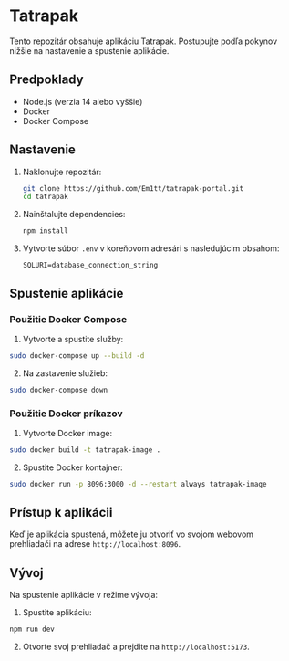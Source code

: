 # Tatrapak

Tento repozitár obsahuje aplikáciu Tatrapak. Postupujte podľa pokynov nižšie na nastavenie a spustenie aplikácie.

## Predpoklady

- Node.js (verzia 14 alebo vyššie)
- Docker
- Docker Compose

## Nastavenie

1. Naklonujte repozitár:

   ```sh
   git clone https://github.com/Em1tt/tatrapak-portal.git
   cd tatrapak
   ```
2. Nainštalujte dependencies:
    ```sh
    npm install
    ```
3. Vytvorte súbor `.env` v koreňovom adresári s nasledujúcim obsahom:
    ```
    SQLURI=database_connection_string
    ```
## Spustenie aplikácie
### Použitie Docker Compose
1. Vytvorte a spustite služby:
```sh
sudo docker-compose up --build -d
```
2. Na zastavenie služieb:
```sh
sudo docker-compose down
```

### Použitie Docker príkazov
1. Vytvorte Docker image:
```sh
sudo docker build -t tatrapak-image .
```
2. Spustite Docker kontajner:
```sh
sudo docker run -p 8096:3000 -d --restart always tatrapak-image
```
## Prístup k aplikácii
Keď je aplikácia spustená, môžete ju otvoriť vo svojom webovom prehliadači na adrese `http://localhost:8096`.

## Vývoj
Na spustenie aplikácie v režime vývoja:

1. Spustite aplikáciu:
```sh
npm run dev
```

2. Otvorte svoj prehliadač a prejdite na `http://localhost:5173`.